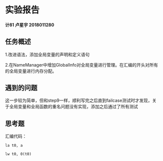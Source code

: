 # 实验报告

#### 计81 卢星宇 2018011280 

## 任务概述

1.改进语法，添加全局变量的声明和定义语句

2.在NameManager中增加GlobalInfo对全局变量进行管理。在汇编的开头对所有的全局变量进行内存分配。

## 遇到的问题

这一步较为简单，但和step9一样，顺利写完之后直到failcase测试时才发现，关于全局变量和全局函数的重名问题没有实现，添加之后通过了所有测试

## 思考题

汇编代码：

`la t0, a`

`lw t0, 0(t0)`